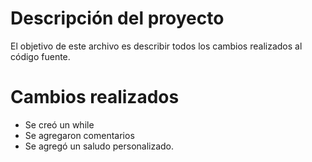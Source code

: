 # Descripción del proyecto

El objetivo de este archivo es describir todos los cambios realizados al código fuente.

# Cambios realizados
- Se creó un while
- Se agregaron comentarios
- Se agregó un saludo personalizado. 
